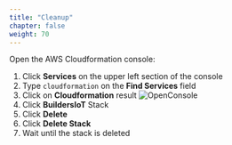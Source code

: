 ```yaml
---
title: "Cleanup"
chapter: false
weight: 70
---
```


Open the AWS Cloudformation console:

1. Click **Services** on the upper left section of the console
2. Type `cloudformation` on the **Find Services** field
3. Click on **Cloudformation** result
    ![OpenConsole](/images/010_mgmt_Cloudformation1.png)
4. Click **BuildersIoT** Stack
5. Click **Delete**
6. Click **Delete Stack**
7. Wait until the stack is deleted